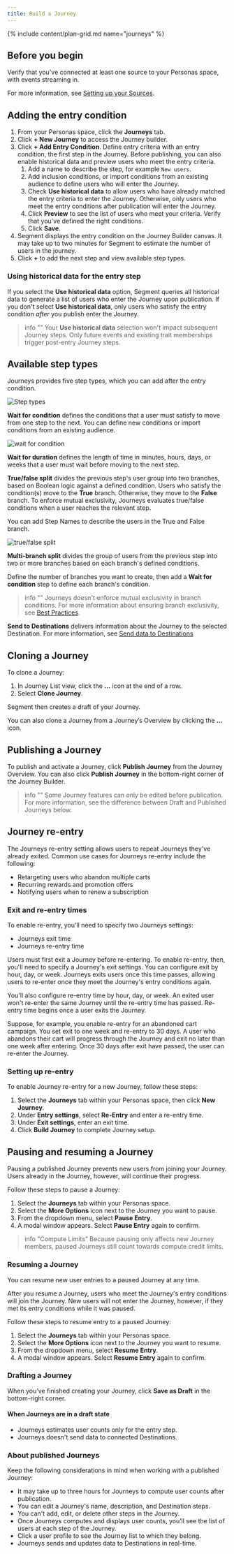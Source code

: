 ```yaml
---
title: Build a Journey
---
```

{% include content/plan-grid.md name="journeys" %}

## Before you begin

Verify that you've connected at least one source to your Personas space, with events streaming in.

For more information, see [Setting up your Sources](/docs/personas/quickstart/#step-3-connect-production-sources).

## Adding the entry condition

1. From your Personas space, click the **Journeys** tab.
2. Click **+ New Journey** to access the Journey builder.
3. Click **+ Add Entry Condition**. Define entry criteria with an entry condition, the first step in the Journey. Before publishing, you can also enable historical data and preview users who meet the entry criteria.
   1. Add a name to describe the step, for example `New users`.
   2. Add inclusion conditions, or import conditions from an existing audience to define users who will enter the Journey.
   3. Check **Use historical data** to allow users who have already matched the entry criteria to enter the Journey. Otherwise, only users who meet the entry conditions after publication will enter the Journey.
   4. Click **Preview** to see the list of users who meet your criteria. Verify that you've defined the right conditions.
   5. Click **Save**.
4. Segment displays the entry condition on the Journey Builder canvas. It may take up to two minutes for Segment to estimate the number of users in the journey.
5. Click **+** to add the next step and view available step types.

### Using historical data for the entry step

If you select the **Use historical data** option, Segment queries all historical data to generate a list of users who enter the Journey upon publication. If you don't select **Use historical data**, only users who satisfy the entry condition *after* you publish enter the Journey.

> info ""
> Your **Use historical data** selection won't impact subsequent Journey steps.  Only future events and existing trait memberships trigger post-entry Journey steps.

## Available step types

Journeys provides five step types, which you can add after the entry condition.

![Step types](images/journey_step-types.png)

**Wait for condition** defines the conditions that a user must satisfy to move from one step to the next. You can define new conditions or import conditions from an existing audience.

![wait for condition](images/journey_wait-for-condition.png)

**Wait for duration** defines the length of time in minutes, hours, days, or weeks that a user must wait before moving to the next step.

**True/false split** divides the previous step's user group into two branches, based on Boolean logic against a defined condition. Users who satisfy the condition(s) move to the **True** branch. Otherwise, they move to the **False** branch. To enforce mutual exclusivity, Journeys evaluates true/false conditions when a user reaches the relevant step.

You can add Step Names to describe the users in the True and False branch.

![true/false split](images/journey_t-f-split.png)

**Multi-branch split** divides the group of users from the previous step into two or more branches based on each branch's defined conditions.

Define the number of branches you want to create, then add a **Wait for condition** step to define each branch's condition.

> info ""
> Journeys doesn't enforce mutual exclusivity in branch conditions. For more information about ensuring branch exclusivity, see [Best Practices](#).

**Send to Destinations** delivers information about the Journey to the selected Destination. For more information, see [Send data to Destinations](/docs/personas/journeys/send-data)

## Cloning a Journey

To clone a Journey:
1. In Journey List view, click the **…** icon at the end of a row.
2. Select **Clone Journey**.

Segment then creates a draft of your Journey.

You can also clone a Journey from a Journey’s Overview by clicking the **…** icon.

## Publishing a Journey

To publish and activate a Journey, click **Publish Journey** from the Journey Overview. You can also click **Publish Journey** in the bottom-right corner of the Journey Builder.

> info ""
> Some Journey features can only be edited before publication. For more information, see the difference between Draft and Published Journeys below.

## Journey re-entry

The Journeys re-entry setting allows users to repeat Journeys they've already exited. Common use cases for Journeys re-entry include the following:

- Retargeting users who abandon multiple carts
- Recurring rewards and promotion offers
- Notifying users when to renew a subscription

### Exit and re-entry times

To enable re-entry, you'll need to specify two Journeys settings:

- Journeys exit time
- Journeys re-entry time

Users must first exit a Journey before re-entering. To enable re-entry, then, you'll need to specify a Journey's exit settings. You can configure exit by hour, day, or week. Journeys exits users once this time passes, allowing users to re-enter once they meet the Journey's entry conditions again.

You'll also configure re-entry time by hour, day, or week. An exited user won't re-enter the same Journey until the re-entry time has passed. Re-entry time begins once a user exits the Journey.

Suppose, for example, you enable re-entry for an abandoned cart campaign. You set exit to one week and re-entry to 30 days. A user who abandons their cart will progress through the Journey and exit no later than one week after entering. Once 30 days after exit have passed, the user can re-enter the Journey.

### Setting up re-entry

To enable Journey re-entry for a new Journey, follow these steps:

1. Select the **Journeys** tab within your Personas space, then click **New Journey**.
2. Under **Entry settings**, select **Re-Entry** and enter a re-entry time.
3. Under **Exit settings**, enter an exit time.
4. Click **Build Journey** to complete Journey setup.

## Pausing and resuming a Journey

Pausing a published Journey prevents new users from joining your Journey. Users already in the Journey, however, will continue their progress.

Follow these steps to pause a Journey:

1. Select the **Journeys** tab within your Personas space.
2. Select the **More Options** icon next to the Journey you want to pause.
3. From the dropdown menu, select **Pause Entry**.
4. A modal window appears. Select **Pause Entry** again to confirm.

> info "Compute Limits"
> Because pausing only affects new Journey members, paused Journeys still count towards compute credit limits.

### Resuming a Journey

You can resume new user entries to a paused Journey at any time. 

After you resume a Journey, users who meet the Journey's entry conditions will join the Journey. New users will not enter the Journey, however, if they met its entry conditions while it was paused. 

Follow these steps to resume entry to a paused Journey:

1. Select the **Journeys** tab within your Personas space.
2. Select the **More Options** icon next to the Journey you want to resume.
3. From the dropdown menu, select **Resume Entry**.
4. A modal window appears. Select **Resume Entry** again to confirm.

### Drafting a Journey

When you’ve finished creating your Journey, click **Save as Draft** in the bottom-right corner.

#### When Journeys are in a draft state
- Journeys estimates user counts only for the entry step.
- Journeys doesn't send data to connected Destinations.

### About published Journeys

Keep the following considerations in mind when working with a published Journey:

- It may take up to three hours for Journeys to compute user counts after publication.
- You can edit a Journey's name, description, and Destination steps.
- You can't add, edit, or delete other steps in the Journey.
- Once Journeys computes and displays user counts, you’ll see the list of users at each step of the Journey.
- Click a user profile to see the Journey list to which they belong.
- Journeys sends and updates data to Destinations in real-time.
